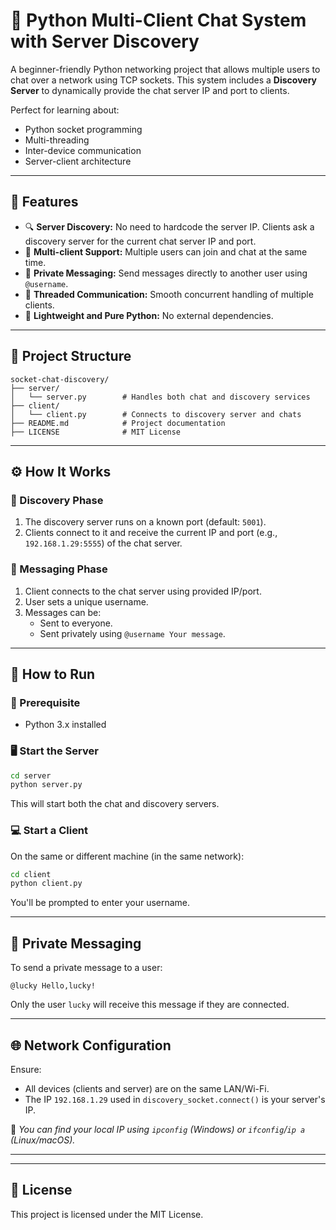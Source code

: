 # 🧠 Python Multi-Client Chat System with Server Discovery

A beginner-friendly Python networking project that allows multiple users to chat over a network using TCP sockets. This system includes a **Discovery Server** to dynamically provide the chat server IP and port to clients.

Perfect for learning about:
- Python socket programming
- Multi-threading
- Inter-device communication
- Server-client architecture

---

## 🚀 Features

- 🔍 **Server Discovery:** No need to hardcode the server IP. Clients ask a discovery server for the current chat server IP and port.
- 💬 **Multi-client Support:** Multiple users can join and chat at the same time.
- 🔐 **Private Messaging:** Send messages directly to another user using `@username`.
- 🧵 **Threaded Communication:** Smooth concurrent handling of multiple clients.
- 🧪 **Lightweight and Pure Python:** No external dependencies.

---

## 📁 Project Structure

```
socket-chat-discovery/
├── server/
│   └── server.py        # Handles both chat and discovery services
├── client/
│   └── client.py        # Connects to discovery server and chats
├── README.md            # Project documentation
├── LICENSE              # MIT License
```

---

## ⚙️ How It Works

### 📡 Discovery Phase

1. The discovery server runs on a known port (default: `5001`).
2. Clients connect to it and receive the current IP and port (e.g., `192.168.1.29:5555`) of the chat server.

### 💬 Messaging Phase

1. Client connects to the chat server using provided IP/port.
2. User sets a unique username.
3. Messages can be:
   - Sent to everyone.
   - Sent privately using `@username Your message`.

---

## 🧪 How to Run

### 🐍 Prerequisite

- Python 3.x installed

### 🖥️ Start the Server

```bash
cd server
python server.py
```

This will start both the chat and discovery servers.

### 💻 Start a Client

On the same or different machine (in the same network):

```bash
cd client
python client.py
```

You'll be prompted to enter your username.

---

## 🔐 Private Messaging

To send a private message to a user:

```text
@lucky Hello,lucky!
```

Only the user `lucky` will receive this message if they are connected.

---

## 🌐 Network Configuration

Ensure:
- All devices (clients and server) are on the same LAN/Wi-Fi.
- The IP `192.168.1.29` used in `discovery_socket.connect()` is your server's IP.

📌 *You can find your local IP using `ipconfig` (Windows) or `ifconfig`/`ip a` (Linux/macOS).*

---

---

## 📜 License

This project is licensed under the MIT License.
